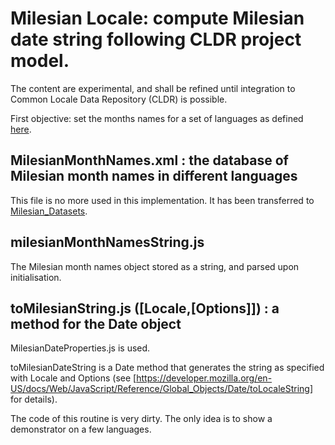 # Milesian Locale: compute Milesian date string following CLDR project model.
The content are experimental, and shall be refined until integration to Common Locale Data Repository (CLDR) is possible.

First objective: set the months names for a set of languages as defined [here](http://www.calendriermilesien.org/mois.html).
## MilesianMonthNames.xml : the database of Milesian month names in different languages
This file is no more used in this implementation. It has been transferred to [Milesian_Datasets](https://github.com/Louis-Aime/Milesian_datasets).
## milesianMonthNamesString.js 
The Milesian month names object stored as a string, and parsed upon initialisation.
## toMilesianString.js ([Locale,[Options]]) : a method for the Date object
MilesianDateProperties.js is used.

toMilesianDateString is a Date method that generates the string as specified with Locale and Options 
(see [https://developer.mozilla.org/en-US/docs/Web/JavaScript/Reference/Global_Objects/Date/toLocaleString] for details).

The code of this routine is very dirty. The only idea is to show a demonstrator on a few languages.
